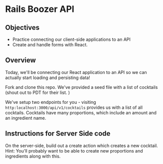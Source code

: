 # Rails Boozer API

## Objectives
+ Practice connecting our client-side applications to an API
+ Create and handle forms with React.

## Overview
Today, we'll be connecting our React application to an API so we can actually start loading and persisting data! 

Fork and clone this repo. We've provided a seed file with a list of cocktails (shout out to PDT for their list. )

We've setup two endpoints for you - visiting `http:localhost:3000/api/v1/cocktails` provides us with a list of all cocktails. Cocktails have many proportions, which include an amount and an ingredient name.

## Instructions for Server Side code

On the server-side, build out a create action which creates a new cocktail. Hint: You'll probably want to be able to create new proportions and ingredients along with this.
